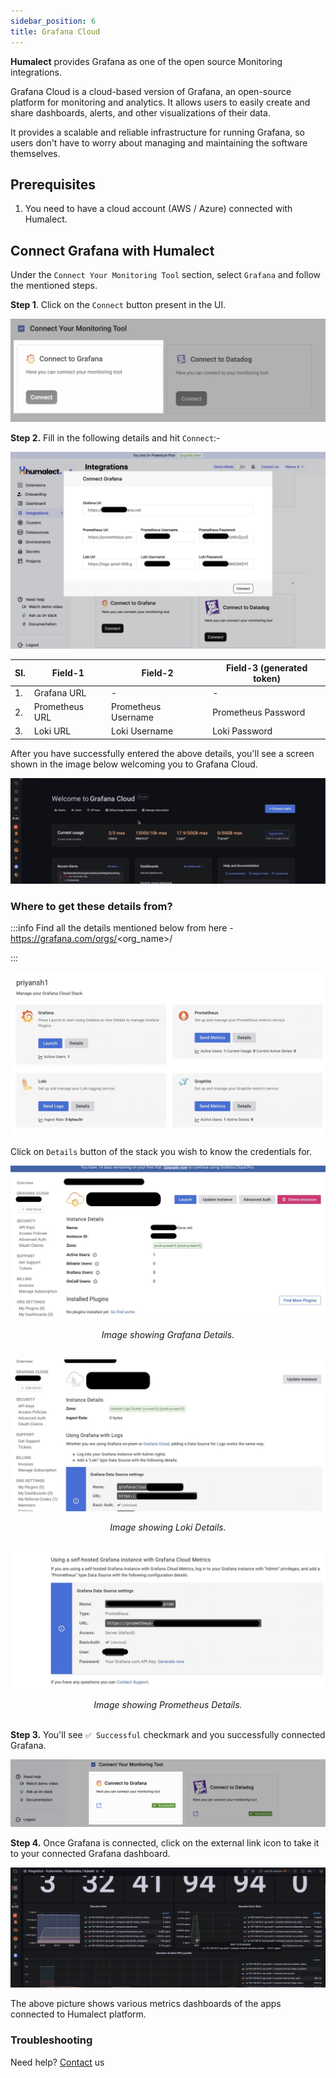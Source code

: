 ```yaml
---
sidebar_position: 6
title: Grafana Cloud
---
```



**Humalect** provides Grafana as one of the open source Monitoring integrations.

Grafana Cloud is a cloud-based version of Grafana, an open-source platform for monitoring and analytics. It allows users to easily create and share dashboards, alerts, and other visualizations of their data. 

It provides a scalable and reliable infrastructure for running Grafana, so users don't have to worry about managing and maintaining the software themselves.

## Prerequisites
1. You need to have a cloud account (AWS / Azure) connected with Humalect.


## Connect Grafana with Humalect

Under the `Connect Your Monitoring Tool` section, select `Grafana` and follow the mentioned steps. 

**Step 1**. Click on the `Connect` button present in the UI.

![grafana-connect](./../../static/img/grafana-connect.png)

**Step 2.** Fill in the following details and hit `Connect`:-


![grafana-enter-deets](./../../static/img/grafana-enter-deets.jpeg)

|Sl. | Field-1| Field-2 | Field-3 (generated token) | 
| -- | -- | -- | --- |
|1. | Grafana URL | - | - |
|2. | Prometheus URL |  Prometheus Username| Prometheus Password |
|3. | Loki URL  | Loki Username| Loki Password |


After you have successfully entered the above details, you'll see a screen shown in the image below welcoming you to Grafana Cloud. 

![grafana-welcom](./../../static/img/grafana-welcom.jpeg)

### Where to get these details from?


:::info
Find all the details mentioned below from here - https://grafana.com/orgs/<org_name>/ <br/>

:::


![grafana-all](./../../static/img/grafana-all.jpeg)

Click on `Details` button of the stack you wish to know the credentials for.

![grafana-url-deets](./../../static/img/grafana-url-deets.jpeg)
<center><i> Image showing Grafana Details. </i></center> <br/>


![loki-deets](./../../static/img/loki-deets.jpeg)
<center><i> Image showing Loki Details. </i></center> <br/>


![prometheus-deets](./../../static/img/prometheus-deets.jpeg)
<center><i> Image showing Prometheus Details. </i></center> <br/>






**Step 3.** You'll see `✅ Successful` checkmark and you successfully connected Grafana. 

![grafana-success](./../../static/img/grafana-success.png)

**Step 4.** Once Grafana is connected, click on the external link icon to take it to your connected Grafana dashboard. 

![grafana-dashboard](./../../static/img/grafana-dashboard.jpeg)

The above picture shows various metrics dashboards of the apps connected to Humalect platform. 




### Troubleshooting
Need help? [Contact](./../Contact-us/reach-out-to-us) us


